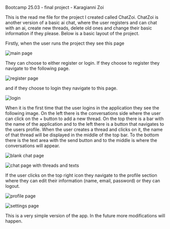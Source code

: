 Bootcamp 25.03 - final project - Karagianni Zoi

This is the read me file for the project I created called ChatZoi. ChatZoi is another version of a basic ai chat, where the user registers and can chat with an ai, create new threads, delete old ones and change their basic information if they please. Below is a basic layout of the project.

Firstly, when the user runs the project they see this page

![main page](https://github.com/user-attachments/assets/6b052eab-69b8-4ccb-8ab5-8e0a96d88d58)

They can choose to either register or login. If they choose to register they navigate to the following page.

![register page](https://github.com/user-attachments/assets/b692bdd3-82c7-4dd4-806d-a81c91692a22)

and if they choose to login they navigate to this page.

![login](https://github.com/user-attachments/assets/a333392f-2f7a-408f-b70f-db3ecb7b47df)

When it is the first time that the user logins in the application they see the following image. On the left there is the conversations side where the user can click on the + button to add a new thread. On the top there is a bar with the name of the application and to the left there is a button that navigates to the users profile. When the user creates a thread and clicks on it, the name of that thread will be displayed in the middle of the top bar. To the bottom there is the text area with the send button and to the middle is where the conversations will appear.

![blank chat page](https://github.com/user-attachments/assets/e458320f-47e9-4dca-b72e-67eef201fc3f)

![chat page with threads and texts](https://github.com/user-attachments/assets/81431d8e-3ec5-47f7-8a93-c8b91d47839a)

If the user clicks on the top right icon they navigate to the profile section where they can edit their information (name, email, password) or they can logout.

![profile page](https://github.com/user-attachments/assets/2be0c12e-5ff8-42f7-8939-4511f3dbfa59)

![settings page](https://github.com/user-attachments/assets/9a379618-a29b-453a-8e67-a28d97064cc6)



This is a very simple version of the app. In the future more modifications will happen.
